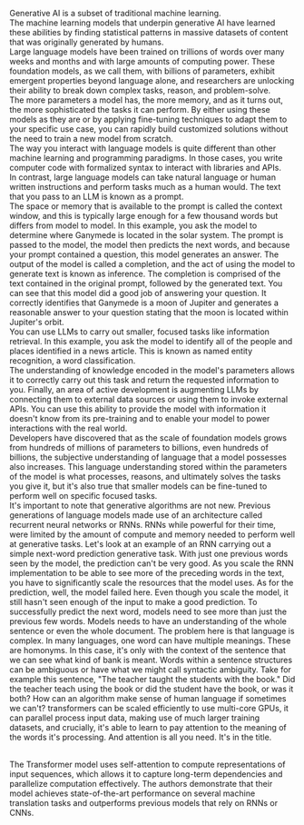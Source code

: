 Generative AI is a subset of traditional machine learning. 
<br>
The machine learning models that underpin generative AI have learned these abilities by finding statistical patterns in massive datasets of content that was originally generated by humans.
<br>
Large language models have been trained on trillions of words over many weeks and months and with large amounts of computing power. These foundation models, as we call them, with billions of parameters, exhibit emergent properties beyond language alone, and researchers are unlocking their ability to break down complex tasks, reason, and problem-solve.
<br>
The more parameters a model has, the more memory, and as it turns out, the more sophisticated the tasks it can perform. By either using these models as they are or by applying fine-tuning techniques to adapt them to your specific use case, you can rapidly build customized solutions without the need to train a new model from scratch.<br>
The way you interact with language models is quite different than other machine learning and programming paradigms. In those cases, you write computer code with formalized syntax to interact with libraries and APIs.
<br>
In contrast, large language models can take natural language or human written instructions and perform tasks much as a human would. The text that you pass to an LLM is known as a prompt. 
<br>
The space or memory that is available to the prompt is called the context window, and this is typically large enough for a few thousand words but differs from model to model. In this example, you ask the model to determine where Ganymede is located in the solar system. The prompt is passed to the model, the model then predicts the next words, and because your prompt contained a question, this model generates an answer. The output of the model is called a completion, and the act of using the model to generate text is known as inference. The completion is comprised of the text contained in the original prompt, followed by the generated text. You can see that this model did a good job of answering your question. It correctly identifies that Ganymede is a moon of Jupiter and generates a reasonable answer to your question stating that the moon is located within Jupiter's orbit.
<br>
 You can use LLMs to carry out smaller, focused tasks like information retrieval. In this example, you ask the model to identify all of the people and places identified in a news article. This is known as named entity recognition, a word classification. 
 <br>
  The understanding of knowledge encoded in the model's parameters allows it to correctly carry out this task and return the requested information to you. Finally, an area of active development is augmenting LLMs by connecting them to external data sources or using them to invoke external APIs. You can use this ability to provide the model with information it doesn't know from its pre-training and to enable your model to power interactions with the real world.
  <br>
  Developers have discovered that as the scale of foundation models grows from hundreds of millions of parameters to billions, even hundreds of billions, the subjective understanding of language that a model possesses also increases. This language understanding stored within the parameters of the model is what processes, reasons, and ultimately solves the tasks you give it, but it's also true that smaller models can be fine-tuned to perform well on specific focused tasks.
 <br>
 It's important to note that generative algorithms are not new. Previous generations of language models made use of an architecture called recurrent neural networks or RNNs. RNNs while powerful for their time, were limited by the amount of compute and memory needed to perform well at generative tasks. Let's look at an example of an RNN carrying out a simple next-word prediction generative task. With just one previous words seen by the model, the prediction can't be very good. As you scale the RNN implementation to be able to see more of the preceding words in the text, you have to significantly scale the resources that the model uses. As for the prediction, well, the model failed here. Even though you scale the model, it still hasn't seen enough of the input to make a good prediction. To successfully predict the next word, models need to see more than just the previous few words. Models needs to have an understanding of the whole sentence or even the whole document. The problem here is that language is complex. In many languages, one word can have multiple meanings. These are homonyms. In this case, it's only with the context of the sentence that we can see what kind of bank is meant. Words within a sentence structures can be ambiguous or have what we might call syntactic ambiguity. Take for example this sentence, "The teacher taught the students with the book." Did the teacher teach using the book or did the student have the book, or was it both? How can an algorithm make sense of human language if sometimes we can't?
transformers can be scaled efficiently to use multi-core GPUs, it can parallel process input data, making use of much larger training datasets, and crucially, it's able to learn to pay attention to the meaning of the words it's processing. And attention is all you need. It's in the title.


<br>
The Transformer model uses self-attention to compute representations of input sequences, which allows it to capture long-term dependencies and parallelize computation effectively. The authors demonstrate that their model achieves state-of-the-art performance on several machine translation tasks and outperforms previous models that rely on RNNs or CNNs.

			
